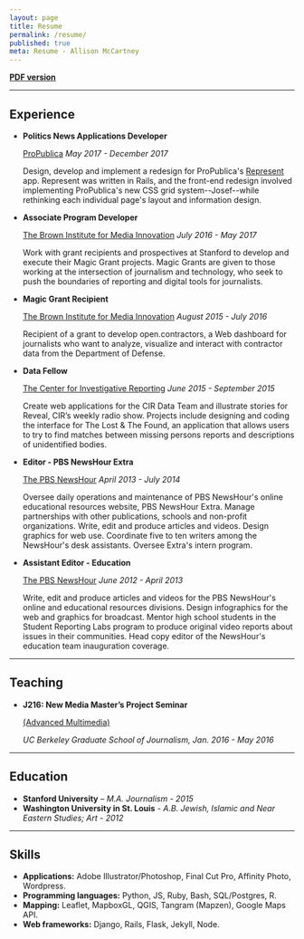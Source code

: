 ```yaml
---
layout: page
title: Resume
permalink: /resume/
published: true
meta: Resume - Allison McCartney
---
```


**[PDF version](/img/resume.pdf)**

___

## Experience

+   **Politics News Applications Developer**

    [ProPublica](http://propublica.org) *May 2017 - December 2017*  

    Design, develop and implement a redesign for ProPublica's [Represent](http://projects.propublica.org/represent) app. Represent was written in Rails, and the front-end redesign involved implementing ProPublica's new CSS grid system--Josef--while rethinking each individual page's layout and information design.

+   **Associate Program Developer**

    [The Brown Institute for Media Innovation](http://brown.stanford.edu) *July 2016 - May 2017*  

    Work with grant recipients and prospectives at Stanford to develop and execute their Magic Grant projects. Magic Grants are given to those working at the intersection of journalism and technology, who seek to push the boundaries of reporting and digital tools for journalists.

+   **Magic Grant Recipient**  

    [The Brown Institute for Media Innovation](http://brown.stanford.edu) *August 2015 - July 2016*  

    Recipient of a grant to develop open.contractors, a Web dashboard for journalists who want to analyze, visualize and interact with contractor data from the Department of Defense.

+   **Data Fellow**  

    [The Center for Investigative Reporting](https://www.revealnews.org/) *June 2015 - September 2015*  

    Create web applications for the CIR Data Team and illustrate stories for Reveal, CIR’s weekly radio show. Projects include designing and coding the interface for The Lost & The Found, an application that allows users to try to find matches between missing persons reports and descriptions of unidentified bodies.

+   **Editor - PBS NewsHour Extra**  

    [The PBS NewsHour](http://www.pbs.org/newshour/extra) *April 2013 - July 2014*  

    Oversee daily operations and maintenance of PBS NewsHour's online educational resources website, PBS NewsHour Extra. Manage partnerships with other publications, schools and non-profit organizations. Write, edit and produce articles and videos. Design graphics for web use. Coordinate five to ten writers among the NewsHour's desk assistants. Oversee Extra's intern program.

+   **Assistant Editor - Education**  

    [The PBS NewsHour](http://www.pbs.org/newshour/) *June 2012 - April 2013*  

    Write, edit and produce articles and videos for the PBS NewsHour's online and educational resources divisions. Design infographics for the web and graphics for broadcast. Mentor high school students in the Student Reporting Labs program to produce original video reports about issues in their communities. Head copy editor of the NewsHour's education team inauguration coverage.

___

## Teaching

+   **J216: New Media Master’s Project Seminar**  

    [(Advanced Multimedia)](https://journalism.berkeley.edu/curriculum/newmedia/)  

    *UC Berkeley Graduate School of Journalism, Jan. 2016 - May 2016*

___

## Education  

+   **Stanford University** – *M.A. Journalism - 2015*
+   **Washington University in St. Louis** - *A.B. Jewish, Islamic and Near Eastern Studies; Art - 2012*

___

## Skills

+   **Applications:** Adobe Illustrator/Photoshop, Final Cut Pro, Affinity Photo, Wordpress.
+   **Programming languages:** Python, JS, Ruby, Bash, SQL/Postgres, R.
+   **Mapping:** Leaflet, MapboxGL, QGIS, Tangram (Mapzen), Google Maps API. 
+   **Web frameworks:** Django, Rails, Flask, Jekyll, Node.
